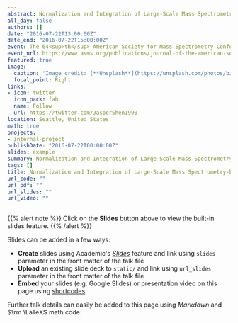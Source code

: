 ```yaml
---
abstract: Normalization and Integration of Large-Scale Mass Spectrometry-based Metabolomics Data Using Support Vector Regression
all_day: false
authors: []
date: "2016-07-22T13:00:00Z"
date_end: "2016-07-22T15:00:00Z"
event: The 64<sup>th</sup> American Society for Mass Spectrometry Conference
event_url: https://www.asms.org/publications/journal-of-the-american-society-for-mass-spectrometry-group/news-detail/2016/07/22/highlights-from-the-64th-annual-asms-conference
featured: true
image:
  caption: 'Image credit: [**Unsplash**](https://unsplash.com/photos/bzdhc5b3Bxs)'
  focal_point: Right
links:
- icon: twitter
  icon_pack: fab
  name: Follow
  url: https://twitter.com/JasperShen1990
location: Seattle, United States
math: true
projects:
- internal-project
publishDate: "2016-07-22T00:00:00Z"
slides: example
summary: Normalization and Integration of Large-Scale Mass Spectrometry-based Metabolomics Data Using Support Vector Regression
tags: []
title: Normalization and Integration of Large-Scale Mass Spectrometry-based Metabolomics Data Using Support Vector Regression
url_code: ""
url_pdf: ""
url_slides: ""
url_video: ""
---
```


{{% alert note %}}
Click on the **Slides** button above to view the built-in slides feature.
{{% /alert %}}

Slides can be added in a few ways:

- **Create** slides using Academic's [*Slides*](https://sourcethemes.com/academic/docs/managing-content/#create-slides) feature and link using `slides` parameter in the front matter of the talk file
- **Upload** an existing slide deck to `static/` and link using `url_slides` parameter in the front matter of the talk file
- **Embed** your slides (e.g. Google Slides) or presentation video on this page using [shortcodes](https://sourcethemes.com/academic/docs/writing-markdown-latex/).

Further talk details can easily be added to this page using *Markdown* and $\rm \LaTeX$ math code.
